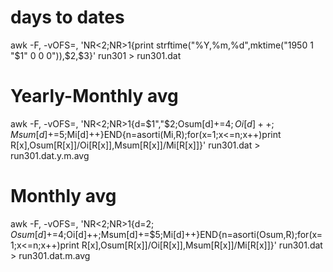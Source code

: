 # days to dates
awk -F, -vOFS=, 'NR<2;NR>1{print strftime("%Y,%m,%d",mktime("1950 1 "$1" 0 0 0")),$2,$3}' run301 > run301.dat

# Yearly-Monthly avg
awk -F, -vOFS=, 'NR<2;NR>1{d=$1","$2;Osum[d]+=$4;Oi[d]++;Msum[d]+=$5;Mi[d]++}END{n=asorti(Mi,R);for(x=1;x<=n;x++)print R[x],Osum[R[x]]/Oi[R[x]],Msum[R[x]]/Mi[R[x]]}' run301.dat > run301.dat.y.m.avg

# Monthly avg
awk -F, -vOFS=, 'NR<2;NR>1{d=$2;Osum[d]+=$4;Oi[d]++;Msum[d]+=$5;Mi[d]++}END{n=asorti(Osum,R);for(x=1;x<=n;x++)print R[x],Osum[R[x]]/Oi[R[x]],Msum[R[x]]/Mi[R[x]]}' run301.dat > run301.dat.m.avg



